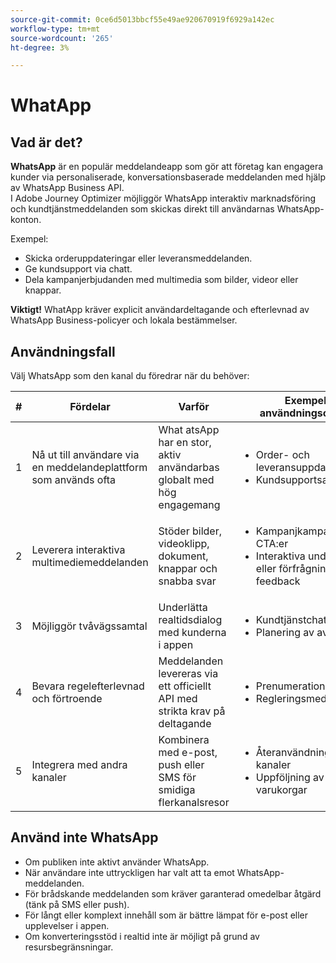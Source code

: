 ```yaml
---
source-git-commit: 0ce6d5013bbcf55e49ae920670919f6929a142ec
workflow-type: tm+mt
source-wordcount: '265'
ht-degree: 3%

---
```

# WhatApp

## Vad är det?

**WhatsApp** är en populär meddelandeapp som gör att företag kan engagera kunder via personaliserade, konversationsbaserade meddelanden med hjälp av WhatsApp Business API.\
I Adobe Journey Optimizer möjliggör WhatsApp interaktiv marknadsföring och kundtjänstmeddelanden som skickas direkt till användarnas WhatsApp-konton.

Exempel:

* Skicka orderuppdateringar eller leveransmeddelanden.
* Ge kundsupport via chatt.
* Dela kampanjerbjudanden med multimedia som bilder, videor eller knappar.

**Viktigt!** WhatApp kräver explicit användardeltagande och efterlevnad av WhatsApp Business-policyer och lokala bestämmelser.

## Användningsfall

Välj WhatsApp som den kanal du föredrar när du behöver:

| # | Fördelar | Varför | Exempel på användningsområden |
|---|---------|-----|-------------------|
| 1 | Nå ut till användare via en meddelandeplattform som används ofta | What atsApp har en stor, aktiv användarbas globalt med hög engagemang | <ul><li>Order- och leveransuppdateringar</li><li>Kundsupportsamtal</li></ul> |
| 2 | Leverera interaktiva multimediemeddelanden | Stöder bilder, videoklipp, dokument, knappar och snabba svar | <ul><li>Kampanjkampanjer med CTA:er</li><li>Interaktiva undersökningar eller förfrågningar om feedback</li></ul> |
| 3 | Möjliggör tvåvägssamtal | Underlätta realtidsdialog med kunderna i appen | <ul><li>Kundtjänstchatt</li><li>Planering av avtalad tid</li></ul> |
| 4 | Bevara regelefterlevnad och förtroende | Meddelanden levereras via ett officiellt API med strikta krav på deltagande | <ul><li>Prenumerationsbekräftelser</li><li>Regleringsmeddelanden</li></ul> |
| 5 | Integrera med andra kanaler | Kombinera med e-post, push eller SMS för smidiga flerkanalsresor | <ul><li>Återanvändning i flera kanaler</li><li>Uppföljning av övergivna varukorgar</li></ul> |

## Använd inte WhatsApp

* Om publiken inte aktivt använder WhatsApp.
* När användare inte uttryckligen har valt att ta emot WhatsApp-meddelanden.
* För brådskande meddelanden som kräver garanterad omedelbar åtgärd (tänk på SMS eller push).
* För långt eller komplext innehåll som är bättre lämpat för e-post eller upplevelser i appen.
* Om konverteringsstöd i realtid inte är möjligt på grund av resursbegränsningar.
